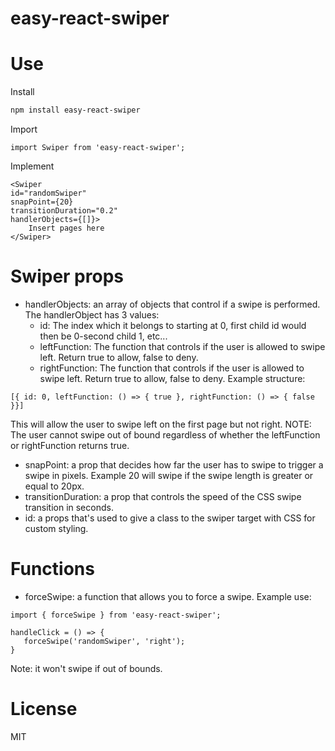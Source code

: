 # easy-react-swiper

# Use

Install
```sh
npm install easy-react-swiper
```

Import

```
import Swiper from 'easy-react-swiper';
```

Implement

```
<Swiper
id="randomSwiper"
snapPoint={20}
transitionDuration="0.2"
handlerObjects={[]}>
    Insert pages here
</Swiper>
```

# Swiper props

- handlerObjects: an array of objects that control if a swipe is performed.
The handlerObject has 3 values: 
    - id: The index which it belongs to starting at 0, first child id would then be 0-second child 1, etc...
    - leftFunction: The function that controls if the user is allowed to swipe left. Return true to allow, false to deny.
    - rightFunction: The function that controls if the user is allowed to swipe left. Return true to allow, false to deny.
Example structure:
```
[{ id: 0, leftFunction: () => { true }, rightFunction: () => { false }}]
```
This will allow the user to swipe left on the first page but not right. NOTE: The user cannot swipe out of bound regardless of whether the leftFunction or rightFunction returns true.

- snapPoint: a prop that decides how far the user has to swipe to trigger a swipe in pixels. Example 20 will swipe if the swipe length is greater or equal to 20px.
- transitionDuration: a prop that controls the speed of the CSS swipe transition in seconds.
- id: a props that's used to give a class to the swiper target with CSS for custom styling.

# Functions

- forceSwipe: a function that allows you to force a swipe.
Example use:
```
import { forceSwipe } from 'easy-react-swiper';

handleClick = () => {
   forceSwipe('randomSwiper', 'right');
}
```
Note: it won't swipe if out of bounds.

# License
MIT